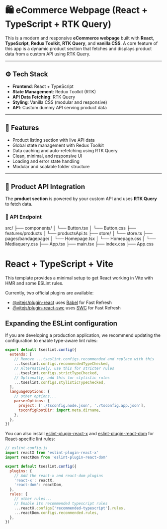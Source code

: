 # 🛍️ eCommerce Webpage (React + TypeScript + RTK Query)

This is a modern and responsive **eCommerce webpage** built with **React**, **TypeScript**, **Redux Toolkit**, **RTK Query**, and **vanilla CSS**. 
A core feature of this app is a dynamic product section that fetches and displays product data from a custom API using RTK Query.

---

## ⚙️ Tech Stack

- **Frontend**: React + TypeScript
- **State Management**: Redux Toolkit (RTK)
- **API Data Fetching**: RTK Query
- **Styling**: Vanilla CSS (modular and responsive)
- **API**: Custom dummy API serving product data

---

## 🚀 Features

- Product listing section with live API data
- Global state management with Redux Toolkit
- Data caching and auto-refetching using RTK Query
- Clean, minimal, and responsive UI
- Loading and error state handling
- Modular and scalable folder structure

---

## 🔌 Product API Integration

The **product section** is powered by your custom API and uses **RTK Query** to fetch data.

### 📡 API Endpoint

src/
├── components/
│   └── Button.tsx
│   └── Button.css
├── features/products
│            └── productsApi.ts
├── store/
│   └── store.ts
├── pages/bandagepage/
│         └── Homepage.tsx
│         └── Homepage.css
│         └── Mediaquery.css
├── App.tsx
├── main.tsx
├── index.css
├── App.css









































# React + TypeScript + Vite

This template provides a minimal setup to get React working in Vite with HMR and some ESLint rules.

Currently, two official plugins are available:

- [@vitejs/plugin-react](https://github.com/vitejs/vite-plugin-react/blob/main/packages/plugin-react) uses [Babel](https://babeljs.io/) for Fast Refresh
- [@vitejs/plugin-react-swc](https://github.com/vitejs/vite-plugin-react/blob/main/packages/plugin-react-swc) uses [SWC](https://swc.rs/) for Fast Refresh

## Expanding the ESLint configuration

If you are developing a production application, we recommend updating the configuration to enable type-aware lint rules:

```js
export default tseslint.config({
  extends: [
    // Remove ...tseslint.configs.recommended and replace with this
    ...tseslint.configs.recommendedTypeChecked,
    // Alternatively, use this for stricter rules
    ...tseslint.configs.strictTypeChecked,
    // Optionally, add this for stylistic rules
    ...tseslint.configs.stylisticTypeChecked,
  ],
  languageOptions: {
    // other options...
    parserOptions: {
      project: ['./tsconfig.node.json', './tsconfig.app.json'],
      tsconfigRootDir: import.meta.dirname,
    },
  },
})
```

You can also install [eslint-plugin-react-x](https://github.com/Rel1cx/eslint-react/tree/main/packages/plugins/eslint-plugin-react-x) and [eslint-plugin-react-dom](https://github.com/Rel1cx/eslint-react/tree/main/packages/plugins/eslint-plugin-react-dom) for React-specific lint rules:

```js
// eslint.config.js
import reactX from 'eslint-plugin-react-x'
import reactDom from 'eslint-plugin-react-dom'

export default tseslint.config({
  plugins: {
    // Add the react-x and react-dom plugins
    'react-x': reactX,
    'react-dom': reactDom,
  },
  rules: {
    // other rules...
    // Enable its recommended typescript rules
    ...reactX.configs['recommended-typescript'].rules,
    ...reactDom.configs.recommended.rules,
  },
})
```
